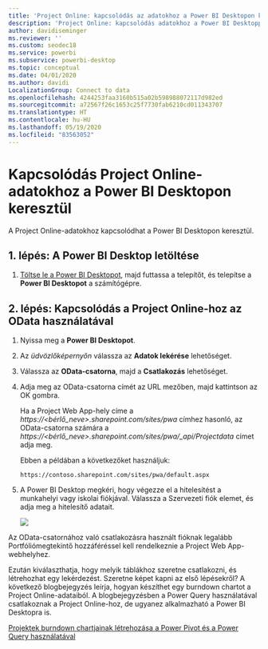 ```yaml
---
title: 'Project Online: kapcsolódás az adatokhoz a Power BI Desktopon keresztül'
description: 'Project Online: kapcsolódás adatokhoz a Power BI Desktoppal'
author: davidiseminger
ms.reviewer: ''
ms.custom: seodec18
ms.service: powerbi
ms.subservice: powerbi-desktop
ms.topic: conceptual
ms.date: 04/01/2020
ms.author: davidi
LocalizationGroup: Connect to data
ms.openlocfilehash: 4244253faa3160b515a02b598988072117d982ed
ms.sourcegitcommit: a72567f26c1653c25f7730fab6210cd011343707
ms.translationtype: HT
ms.contentlocale: hu-HU
ms.lasthandoff: 05/19/2020
ms.locfileid: "83563052"
---
```

# <a name="connect-to-project-online-data-through-power-bi-desktop"></a>Kapcsolódás Project Online-adatokhoz a Power BI Desktopon keresztül
A Project Online-adatokhoz kapcsolódhat a Power BI Desktopon keresztül.

## <a name="step-1-download-power-bi-desktop"></a>1\. lépés: A Power BI Desktop letöltése
1. [Töltse le a Power BI Desktopot](https://go.microsoft.com/fwlink/?LinkID=521662), majd futtassa a telepítőt, és telepítse a **Power BI Desktopot** a számítógépre.

## <a name="step-2-connect-to-project-online-with-odata"></a>2\. lépés: Kapcsolódás a Project Online-hoz az OData használatával
1. Nyissa meg a **Power BI Desktopot**.
2. Az *üdvözlőképernyőn* válassza az **Adatok lekérése** lehetőséget.
3. Válassza az **OData-csatorna**, majd a **Csatlakozás** lehetőséget.
4. Adja meg az OData-csatorna címét az URL mezőben, majd kattintson az OK gombra.
   
   Ha a Project Web App-hely címe a *https://\<bérlő_neve\>.sharepoint.com/sites/pwa* címhez hasonló, az OData-csatorna számára a *https://\<bérlő_neve\>.sharepoint.com/sites/pwa/\_api/Projectdata* címet adja meg.
   
   Ebben a példában a következőket használjuk:

    `https://contoso.sharepoint.com/sites/pwa/default.aspx`

5. A Power BI Desktop megkéri, hogy végezze el a hitelesítést a munkahelyi vagy iskolai fiókjával. Válassza a Szervezeti fiók elemet, és adja meg a hitelesítő adatait.
   
   ![](media/desktop-project-online-connect-to-data/image.png)

Az OData-csatornához való csatlakozásra használt fióknak legalább Portfóliómegtekintő hozzáféréssel kell rendelkeznie a Project Web App-webhelyhez. 

Ezután kiválaszthatja, hogy melyik táblákhoz szeretne csatlakozni, és létrehozhat egy lekérdezést.  Szeretne képet kapni az első lépésekről?  A következő blogbejegyzés leírja, hogyan készíthet egy burndown chartot a Project Online-adataiból.  A blogbejegyzésben a Power Query használatával csatlakoznak a Project Online-hoz, de ugyanez alkalmazható a Power BI Desktopra is.

[Projektek burndown chartjainak létrehozása a Power Pivot és a Power Query használatával](https://blogs.office.com/2014/03/24/creating-burndown-charts-for-project-using-power-pivot-and-power-query/)

